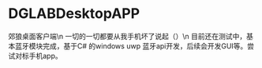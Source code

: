 # DGLABDesktopAPP
郊狼桌面客户端\n
一切的一切都要从我手机坏了说起（）\n
目前还在测试中，基本蓝牙模块完成，基于C# 的windows uwp 蓝牙api开发，后续会开发GUI等。尝试对标手机app。
